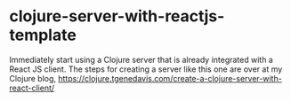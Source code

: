 # clojure-server-with-reactjs-template
Immediately start using a Clojure server that is already integrated with a React JS client. The steps for creating a server like this one are over at my Clojure blog, https://clojure.tgenedavis.com/create-a-clojure-server-with-react-client/
